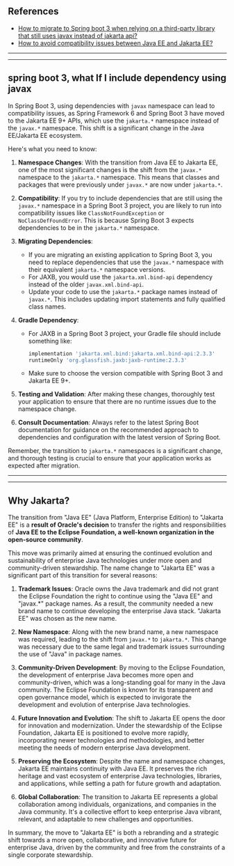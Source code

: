 ## References
- [How to migrate to Spring boot 3 when relying on a third-party library that still uses javax instead of jakarta api?](https://stackoverflow.com/questions/75726362/how-to-migrate-to-spring-boot-3-when-relying-on-a-third-party-library-that-still)
- [How to avoid compatibility issues between Java EE and Jakarta EE?](https://stackoverflow.com/questions/77539033/how-to-avoid-compatibility-issues-between-java-ee-and-jakarta-ee)

----
----

## spring boot 3, what If I include dependency using javax

In Spring Boot 3, using dependencies with `javax` namespace can lead to compatibility issues, as Spring Framework 6 and Spring Boot 3 have moved to the Jakarta EE 9+ APIs, which use the `jakarta.*` namespace instead of the `javax.*` namespace. This shift is a significant change in the Java EE/Jakarta EE ecosystem.

Here's what you need to know:

1. **Namespace Changes**: With the transition from Java EE to Jakarta EE, one of the most significant changes is the shift from the `javax.*` namespace to the `jakarta.*` namespace. This means that classes and packages that were previously under `javax.*` are now under `jakarta.*`.

2. **Compatibility**: If you try to include dependencies that are still using the `javax.*` namespace in a Spring Boot 3 project, you are likely to run into compatibility issues like `ClassNotFoundException` or `NoClassDefFoundError`. This is because Spring Boot 3 expects dependencies to be in the `jakarta.*` namespace.

3. **Migrating Dependencies**:
    - If you are migrating an existing application to Spring Boot 3, you need to replace dependencies that use the `javax.*` namespace with their equivalent `jakarta.*` namespace versions.
    - For JAXB, you would use the `jakarta.xml.bind-api` dependency instead of the older `javax.xml.bind-api`.
    - Update your code to use the `jakarta.*` package names instead of `javax.*`. This includes updating import statements and fully qualified class names.

4. **Gradle Dependency**:
    - For JAXB in a Spring Boot 3 project, your Gradle file should include something like:
      ```gradle
      implementation 'jakarta.xml.bind:jakarta.xml.bind-api:2.3.3'
      runtimeOnly 'org.glassfish.jaxb:jaxb-runtime:2.3.3'
      ```
    - Make sure to choose the version compatible with Spring Boot 3 and Jakarta EE 9+.

5. **Testing and Validation**: After making these changes, thoroughly test your application to ensure that there are no runtime issues due to the namespace change.

6. **Consult Documentation**: Always refer to the latest Spring Boot documentation for guidance on the recommended approach to dependencies and configuration with the latest version of Spring Boot.

Remember, the transition to `jakarta.*` namespaces is a significant change, and thorough testing is crucial to ensure that your application works as expected after migration.

---
---

## Why Jakarta?

The transition from "Java EE" (Java Platform, Enterprise Edition) to "Jakarta EE" is a **result of Oracle's decision** to transfer the rights and responsibilities of **Java EE to the Eclipse Foundation, a well-known organization in the open-source community**. 

This move was primarily aimed at ensuring the continued evolution and sustainability of enterprise Java technologies under more open and community-driven stewardship. The name change to "Jakarta EE" was a significant part of this transition for several reasons:

1. **Trademark Issues**: Oracle owns the Java trademark and did not grant the Eclipse Foundation the right to continue using the "Java EE" and "javax.*" package names. As a result, the community needed a new brand name to continue developing the enterprise Java stack. "Jakarta EE" was chosen as the new name.

2. **New Namespace**: Along with the new brand name, a new namespace was required, leading to the shift from `javax.*` to `jakarta.*`. This change was necessary due to the same legal and trademark issues surrounding the use of "Java" in package names.

3. **Community-Driven Development**: By moving to the Eclipse Foundation, the development of enterprise Java becomes more open and community-driven, which was a long-standing goal for many in the Java community. The Eclipse Foundation is known for its transparent and open governance model, which is expected to invigorate the development and evolution of enterprise Java technologies.

4. **Future Innovation and Evolution**: The shift to Jakarta EE opens the door for innovation and modernization. Under the stewardship of the Eclipse Foundation, Jakarta EE is positioned to evolve more rapidly, incorporating newer technologies and methodologies, and better meeting the needs of modern enterprise Java development.

5. **Preserving the Ecosystem**: Despite the name and namespace changes, Jakarta EE maintains continuity with Java EE. It preserves the rich heritage and vast ecosystem of enterprise Java technologies, libraries, and applications, while setting a path for future growth and adaptation.

6. **Global Collaboration**: The transition to Jakarta EE represents a global collaboration among individuals, organizations, and companies in the Java community. It's a collective effort to keep enterprise Java vibrant, relevant, and adaptable to new challenges and opportunities.

In summary, the move to "Jakarta EE" is both a rebranding and a strategic shift towards a more open, collaborative, and innovative future for enterprise Java, driven by the community and free from the constraints of a single corporate stewardship.